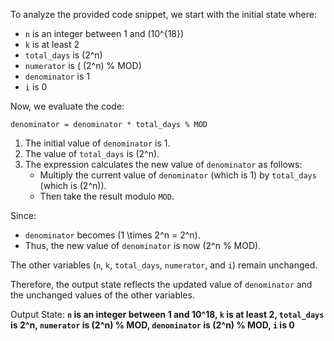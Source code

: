 To analyze the provided code snippet, we start with the initial state where:

- `n` is an integer between 1 and \(10^{18}\)
- `k` is at least 2
- `total_days` is \(2^n\)
- `numerator` is \( (2^n) \% MOD\)
- `denominator` is 1
- `i` is 0

Now, we evaluate the code:

```
denominator = denominator * total_days % MOD
```

1. The initial value of `denominator` is 1.
2. The value of `total_days` is \(2^n\).
3. The expression calculates the new value of `denominator` as follows:
   - Multiply the current value of `denominator` (which is 1) by `total_days` (which is \(2^n\)).
   - Then take the result modulo `MOD`.

Since:
- `denominator` becomes \(1 \times 2^n = 2^n\).
- Thus, the new value of `denominator` is now \(2^n \% MOD\).

The other variables (`n`, `k`, `total_days`, `numerator`, and `i`) remain unchanged.

Therefore, the output state reflects the updated value of `denominator` and the unchanged values of the other variables.

Output State: **`n` is an integer between 1 and 10^18, `k` is at least 2, `total_days` is 2^n, `numerator` is (2^n) % MOD, `denominator` is (2^n) % MOD, `i` is 0**